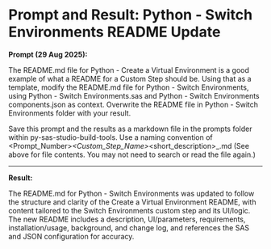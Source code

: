 # Prompt and Result: Python - Switch Environments README Update

**Prompt (29 Aug 2025):**

The README.md file for Python - Create a Virtual Environment is a good example of what a README for a Custom Step should be.  Using that as a template, modify the README.md file for Python - Switch Environments, using Python - Switch Environments.sas and Python - Switch Environments components.json as context.  Overwrite the README file in Python - Switch Environments folder with your result.

Save this prompt and the results as a markdown file in the prompts folder within py-sas-studio-build-tools.  Use a naming convention of <Prompt_Number>_<Custom_Step_Name>_<short_description>_<timestamp>.md (See <attachments> above for file contents. You may not need to search or read the file again.)

---

**Result:**

The README.md for Python - Switch Environments was updated to follow the structure and clarity of the Create a Virtual Environment README, with content tailored to the Switch Environments custom step and its UI/logic. The new README includes a description, UI/parameters, requirements, installation/usage, background, and change log, and references the SAS and JSON configuration for accuracy.
